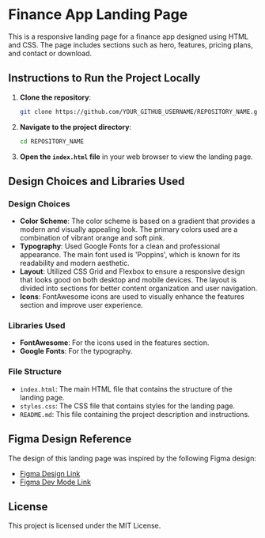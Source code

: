 # Finance App Landing Page

This is a responsive landing page for a finance app designed using HTML and CSS. The page includes sections such as hero, features, pricing plans, and contact or download.

## Instructions to Run the Project Locally

1. **Clone the repository**:
    ```sh
    git clone https://github.com/YOUR_GITHUB_USERNAME/REPOSITORY_NAME.git
    ```

2. **Navigate to the project directory**:
    ```sh
    cd REPOSITORY_NAME
    ```

3. **Open the `index.html` file** in your web browser to view the landing page.

## Design Choices and Libraries Used

### Design Choices
- **Color Scheme**: The color scheme is based on a gradient that provides a modern and visually appealing look. The primary colors used are a combination of vibrant orange and soft pink.
- **Typography**: Used Google Fonts for a clean and professional appearance. The main font used is 'Poppins', which is known for its readability and modern aesthetic.
- **Layout**: Utilized CSS Grid and Flexbox to ensure a responsive design that looks good on both desktop and mobile devices. The layout is divided into sections for better content organization and user navigation.
- **Icons**: FontAwesome icons are used to visually enhance the features section and improve user experience.

### Libraries Used
- **FontAwesome**: For the icons used in the features section.
- **Google Fonts**: For the typography.

### File Structure
- `index.html`: The main HTML file that contains the structure of the landing page.
- `styles.css`: The CSS file that contains styles for the landing page.
- `README.md`: This file containing the project description and instructions.

## Figma Design Reference

The design of this landing page was inspired by the following Figma design:

- [Figma Design Link](https://www.figma.com/community/file/1145991068621514311)
- [Figma Dev Mode Link](https://www.figma.com/design/dvc71PcUEYRKrtnZOapRtI/App-Landing-Page-Finance-Bank-Money-(Community)?m=dev&node-id=0-1&t=uyErxTIHgm8nS2dC-1)

## License

This project is licensed under the MIT License.

